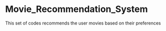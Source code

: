 # Movie_Recommendation_System
This set of codes recommends the user movies based on their preferences 
